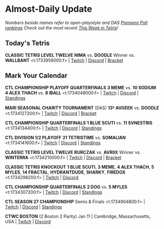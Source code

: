 # Almost-Daily Update
*Numbers beside names refer to open-playstyle and DAS [Premiere Poll rankings](https://docs.google.com/document/d/1Mmn24edltEMq6vdxZxhIAfyUS6F5SwlqIuQ6OmnVsi8/edit?tab=t.0)*
*Check out the most recent [This Week in Tetris](https://www.thisweekintetris.com/2024/11/this-week-in-tetris-october-29-november.html)!*
## Today's Tetris
**CLASSIC TETRIS LEVEL TWELVE**
**NIMA** vs. **DOODLE**
Winner vs. **WALLBANT**
<t:1733958000:f> | [Twitch](https://twitch.tv/monthlytetris) | [Discord](https://go.ctm.gg/discord) | [Bracket](https://go.ctm.gg/event/ctm-november-2024/masters-event/)

## Mark Your Calendar
**CTL CHAMPIONSHIP PLAYOFF QUARTERFINALS**
**3 MEME** vs. **10 SODIUM**
**4 ALEX THACH** vs. **8 IBALL**
<t:1734048000:f> | [Twitch](https://www.twitch.tv/classictetrisleague) | [Discord](https://discord.gg/QremKENyzQ) | [Standings](https://ctlscoreboard.herokuapp.com)

**MARI SEASONAL CHARITY TOURNAMENT** (DAS)
**13ᴰ AVGEEK** vs. **DOODLE**
<t:1734127200:f> | [Twitch](https://www.twitch.tv/mari__712) | [Discord](https://bit.ly/MariSeasonalCharityTournament) | [Bracket](https://docs.google.com/spreadsheets/d/1sKGagpWflFwdXnzk2DQQy6QjPF_i3FvF6qemObdu7hc/edit?gid=400187929#gid=400187929)

**CTL CHAMPIONSHIP QUARTERFINALS**
**1 BLUE SCUTI** vs. **11 SVNESTRIS**
<t:1734134400:f> | [Twitch](https://www.twitch.tv/classictetrisleague) | [Discord](https://discord.gg/QremKENyzQ) | [Standings](https://ctlscoreboard.herokuapp.com)

**CTL DIVISION 1/2 PLAYOFF**
**21 TETRISTIME** vs. **SOMALIAN**
<t:1734141600:f> | [Twitch](https://www.twitch.tv/classictetrisleague) | [Discord](https://discord.gg/QremKENyzQ) | [Standings](https://ctlscoreboard.herokuapp.com)

**CLASSIC TETRIS LEVEL TWELVE**
**RURCZAK** vs. **AVRIIX**
Winner vs. **WINTERRA**
<t:1734210000:f> | [Twitch](https://twitch.tv/monthlytetris) | [Discord](https://go.ctm.gg/discord) | [Bracket](https://go.ctm.gg/event/ctm-november-2024/masters-event/)

**CLASSIC TETRIS KNOCKOUT**
**1 BLUE SCUTI**, **3 MEME**, **4 ALEX THACH**, **5 MYLES**,
**14 FRACTAL**, **HYDRANTDUDE**, **SHARKY**, **FIREDOX**
<t:1734298200:f> | [Twitch](https://www.twitch.tv/wyliecanttwitch) | [Discord](https://discord.gg/XEwe79f8vE)

**CTL CHAMPIONSHIP QUARTERFINALS**
**2 DOG** vs. **5 MYLES**
<t:1734307200:f> | [Twitch](https://www.twitch.tv/classictetrisleague) | [Discord](https://discord.gg/QremKENyzQ) | [Standings](https://ctlscoreboard.herokuapp.com)

**CTL SEASON 27 CHAMPIONSHIP**
Semis & Finals
<t:1734904800:f> | [Twitch](https://www.twitch.tv/classictetrisleague) | [Discord](https://discord.gg/QremKENyzQ) | [Standings](https://ctlscoreboard.herokuapp.com)

**CTWC BOSTON** (2 Boston 2 Parity)
Jan 11 | Cambridge, Massachusetts, USA | [Twitch](https://www.twitch.tv/classictetris) | [Discord](https://discord.gg/mBVReaxE9m)